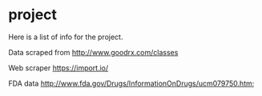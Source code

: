 # project


Here is a list of info for the project.  

Data scraped from http://www.goodrx.com/classes

Web scraper https://import.io/

FDA data http://www.fda.gov/Drugs/InformationOnDrugs/ucm079750.htm;


